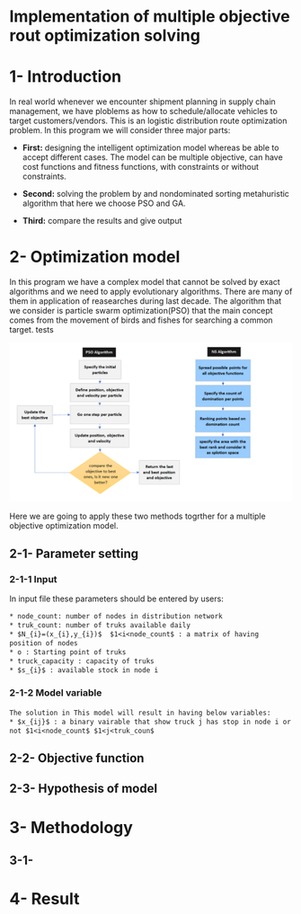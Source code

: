# Implementation of multiple objective rout optimization solving 

# 1- Introduction 
In real world whenever we encounter shipment planning in supply chain management, we have ploblems as how to schedule/allocate vehicles to target customers/vendors. This is an logistic distribution route optimization problem. In this program we will consider three major parts:
* **First:** designing  the intelligent optimization model whereas be able to accept different cases. The model can be multiple objective, can have cost functions and fitness functions, with constraints or without constraints.

* **Second:** solving the problem by and nondominated sorting metahuristic algorithm that here we choose PSO and GA.

* **Third:** compare the results and give output

# 2- Optimization model
In this program we have a complex model that cannot be solved by exact algorithms and we need to apply evolutionary algorithms. There are many of them in application of reasearches during last decade. The algorithm that we consider is particle swarm optimization(PSO) that the main concept comes from the movement of birds and fishes for searching a common target. tests

![Algorithm](Algorithm.png)

Here we are going to apply these two methods togrther for a multiple objective optimization model.

## 2-1- Parameter setting 
### 2-1-1 Input
In input file these parameters should be entered by users:

    * node_count: number of nodes in distribution network
    * truk_count: number of truks available daily
    * $N_{i}=(x_{i},y_{i})$  $1<i<node_count$ : a matrix of having position of nodes
    * o : Starting point of truks
    * truck_capacity : capacity of truks
    * $s_{i}$ : available stock in node i
### 2-1-2 Model variable
    The solution in This model will result in having below variables:
    * $x_{ij}$ : a binary vairable that show truck j has stop in node i or not $1<i<node_count$ $1<j<truk_coun$


## 2-2- Objective function

## 2-3- Hypothesis of model 

# 3- Methodology

## 3-1- 

# 4- Result